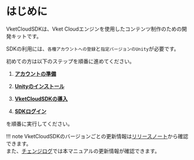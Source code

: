 
# はじめに
  
VketCloudSDKは、Vket Cloudエンジンを使用したコンテンツ制作のための開発キットです。  
  
SDKの利用には、`各種アカウントへの登録`と`指定バージョンのUnity`が必要です。  
  
初めての方は以下のステップを順番に進めてください。

1. **[アカウントの準備](AboutVketCloudSDK/SetupAccount.md)**

2. **[Unityのインストール](AboutVketCloudSDK/OperatingEnvironment.md)**

3. **[VketCloudSDKの導入](AboutVketCloudSDK/SetupSDK_external.md)**

4. **[SDKログイン](AboutVketCloudSDK/LoginSDK.md)**

を順番に実行してください。

!!! note
    VketCloudSDKのバージョンごとの更新情報は[リリースノート](releasenote/releasenote-9.3.md)から確認できます。<br>
    また、[チェンジログ](changelog/changelog-9.3.md)では本マニュアルの更新情報が確認できます。